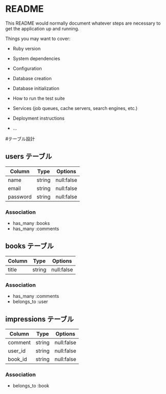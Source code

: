 # README

This README would normally document whatever steps are necessary to get the
application up and running.

Things you may want to cover:

* Ruby version

* System dependencies

* Configuration

* Database creation

* Database initialization

* How to run the test suite

* Services (job queues, cache servers, search engines, etc.)

* Deployment instructions

* ...

#テーブル設計

## users テーブル

| Column   | Type    | Options    |
| -------- | ------- | ---------- |
| name     | string  | null:false |
| email    | string  | null:false |
| password | string  | null:false |

### Association

- has_many :books
- has_many :comments

## books テーブル

| Column   | Type    | Options    |
| -------- | ------- | ---------- |
| title    | string  | null:false |

### Association

- has_many :comments
- belongs_to :user

## impressions テーブル

| Column   | Type    | Options    |
| -------- | ------- | ---------- |
| comment  | string  | null:false |
| user_id  | string  | null:false |
| book_id  | string  | null:false |

### Association

- belongs_to :book